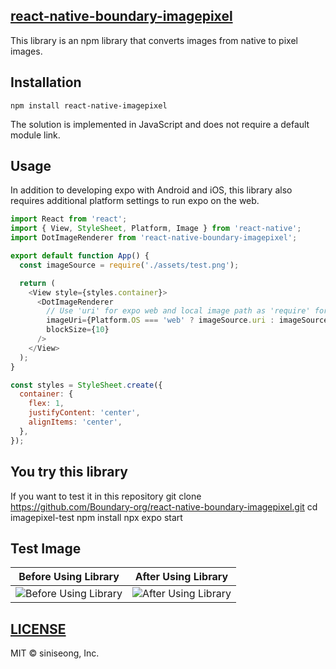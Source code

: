 ## [react-native-boundary-imagepixel](https://www.npmjs.com/package/react-native-boundary-imagepixel)
This library is an npm library that converts images from native to pixel images.

## Installation
    npm install react-native-imagepixel

The solution is implemented in JavaScript and does not require a default module link.

## Usage
In addition to developing expo with Android and iOS, this library also requires additional platform settings to run expo on the web.

``` javascript
import React from 'react';
import { View, StyleSheet, Platform, Image } from 'react-native';
import DotImageRenderer from 'react-native-boundary-imagepixel';

export default function App() {
  const imageSource = require('./assets/test.png'); 

  return (
    <View style={styles.container}>
      <DotImageRenderer
        // Use 'uri' for expo web and local image path as 'require' for native environment. 
        imageUri={Platform.OS === 'web' ? imageSource.uri : imageSource}
        blockSize={10}
      />
    </View>
  );
}

const styles = StyleSheet.create({
  container: {
    flex: 1,
    justifyContent: 'center',
    alignItems: 'center',
  },
});

```
## You try this library

If you want to test it in this repository
    git clone https://github.com/Boundary-org/react-native-boundary-imagepixel.git
    cd imagepixel-test
    npm install
    npx expo start

## Test Image

| Before Using Library | After Using Library |
|:--------------------:|:-------------------:|
| ![Before Using Library](https://github.com/user-attachments/assets/45088720-24d8-4ae0-931e-66cfcf60c86d) | ![After Using Library](https://github.com/user-attachments/assets/dd096c19-c684-4f4c-9f67-312a903cf331) |


## [LICENSE]([https://github.com/Boundary-org/react-native-boundary-imagepixel/blob/main/LICENSE)
MIT © siniseong, Inc. 